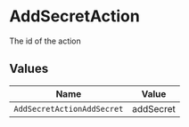 # AddSecretAction

The id of the action


## Values

| Name                       | Value                      |
| -------------------------- | -------------------------- |
| `AddSecretActionAddSecret` | addSecret                  |